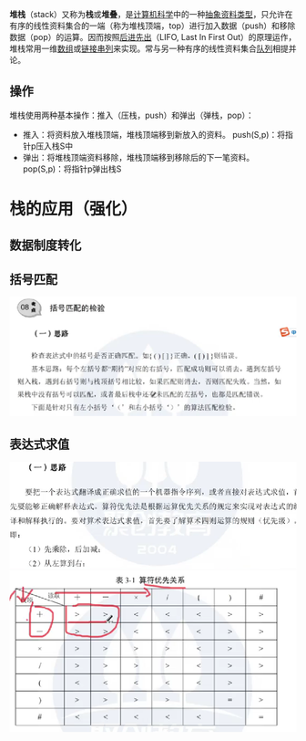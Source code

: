


**堆栈**（stack）又称为**栈**或**堆叠**，是[计算机科学](https://zh.wikipedia.org/wiki/%E8%A8%88%E7%AE%97%E6%A9%9F%E7%A7%91%E5%AD%B8 "计算机科学")中的一种[抽象资料类型](https://zh.wikipedia.org/wiki/%E6%8A%BD%E8%B1%A1%E8%B3%87%E6%96%99%E5%9E%8B%E5%88%A5 "抽象资料类型")，只允许在有序的线性资料集合的一端（称为堆栈顶端，top）进行加入数据（push）和移除数据（pop）的运算。因而按照[后进先出](https://zh.wikipedia.org/wiki/%E5%BE%8C%E9%80%B2%E5%85%88%E5%87%BA%E6%BC%94%E7%AE%97%E6%B3%95 "后进先出算法")（LIFO, Last In First Out）的原理运作，堆栈常用一维[数组](https://zh.wikipedia.org/wiki/%E9%99%A3%E5%88%97 "数组")或[链接串列](https://zh.wikipedia.org/wiki/%E9%80%A3%E7%B5%90%E4%B8%B2%E5%88%97 "链接串列")来实现。常与另一种有序的线性资料集合[队列](https://zh.wikipedia.org/wiki/%E4%BD%87%E5%88%97 "队列")相提并论。
## 操作
堆栈使用两种基本操作：推入（压栈，push）和弹出（弹栈，pop）：

-   推入：将资料放入堆栈顶端，堆栈顶端移到新放入的资料。
push(S,p)：将指针p压入栈S中
-   弹出：将堆栈顶端资料移除，堆栈顶端移到移除后的下一笔资料。
pop(S,p)：将指针p弹出栈S



# 栈的应用（强化）
## 数据制度转化
## 括号匹配
![输入图片说明](/imgs/2025-08-20/mgnL813qSFl9yAQM.png)
## 表达式求值
![输入图片说明](/imgs/2025-08-20/4fp2kRCDg55yYubL.png)
![输入图片说明](/imgs/2025-08-20/inEcdaSdhJ79Rm7C.png)
<!--stackedit_data:
eyJoaXN0b3J5IjpbLTEwMjU2NjU3MTgsMTcxNDY1MTI1NV19
-->